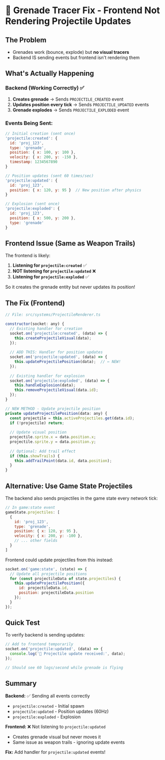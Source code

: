 # 🎯 Grenade Tracer Fix - Frontend Not Rendering Projectile Updates

## The Problem
- Grenades work (bounce, explode) but **no visual tracers**
- Backend IS sending events but frontend isn't rendering them

## What's Actually Happening

### Backend (Working Correctly) ✅
1. **Creates grenade** → Sends `PROJECTILE_CREATED` event
2. **Updates position every tick** → Sends `PROJECTILE_UPDATED` events
3. **Grenade explodes** → Sends `PROJECTILE_EXPLODED` event

### Events Being Sent:
```javascript
// Initial creation (sent once)
'projectile:created': {
  id: 'proj_123',
  type: 'grenade',
  position: { x: 100, y: 100 },
  velocity: { x: 200, y: -150 },
  timestamp: 1234567890
}

// Position updates (sent 60 times/sec)
'projectile:updated': {
  id: 'proj_123',
  position: { x: 120, y: 95 }  // New position after physics
}

// Explosion (sent once)
'projectile:exploded': {
  id: 'proj_123',
  position: { x: 500, y: 200 },
  type: 'grenade'
}
```

## Frontend Issue (Same as Weapon Trails)

The frontend is likely:
1. **Listening for `projectile:created`** ✅
2. **NOT listening for `projectile:updated`** ❌
3. **Listening for `projectile:exploded`** ✅

So it creates the grenade entity but never updates its position!

## The Fix (Frontend)

```javascript
// File: src/systems/ProjectileRenderer.ts

constructor(socket: any) {
  // Existing handler for creation
  socket.on('projectile:created', (data) => {
    this.createProjectileVisual(data);
  });
  
  // ADD THIS: Handler for position updates
  socket.on('projectile:updated', (data) => {
    this.updateProjectilePosition(data);  // ← NEW!
  });
  
  // Existing handler for explosion
  socket.on('projectile:exploded', (data) => {
    this.handleExplosion(data);
    this.removeProjectileVisual(data.id);
  });
}

// NEW METHOD - Update projectile position
private updateProjectilePosition(data: any) {
  const projectile = this.activeProjectiles.get(data.id);
  if (!projectile) return;
  
  // Update visual position
  projectile.sprite.x = data.position.x;
  projectile.sprite.y = data.position.y;
  
  // Optional: Add trail effect
  if (this.showTrails) {
    this.addTrailPoint(data.id, data.position);
  }
}
```

## Alternative: Use Game State Projectiles

The backend also sends projectiles in the game state every network tick:

```javascript
// In game:state event
gameState.projectiles: [
  {
    id: 'proj_123',
    type: 'grenade',
    position: { x: 120, y: 95 },
    velocity: { x: 200, y: -100 },
    // ... other fields
  }
]
```

Frontend could update projectiles from this instead:

```javascript
socket.on('game:state', (state) => {
  // Update all projectile positions
  for (const projectileData of state.projectiles) {
    this.updateProjectilePosition({
      id: projectileData.id,
      position: projectileData.position
    });
  }
});
```

## Quick Test

To verify backend is sending updates:

```javascript
// Add to frontend temporarily
socket.on('projectile:updated', (data) => {
  console.log('📍 Projectile update received:', data);
});

// Should see 60 logs/second while grenade is flying
```

## Summary

**Backend:** ✅ Sending all events correctly
- `projectile:created` - Initial spawn
- `projectile:updated` - Position updates (60Hz)  
- `projectile:exploded` - Explosion

**Frontend:** ❌ Not listening to `projectile:updated`
- Creates grenade visual but never moves it
- Same issue as weapon trails - ignoring update events

**Fix:** Add handler for `projectile:updated` events!
